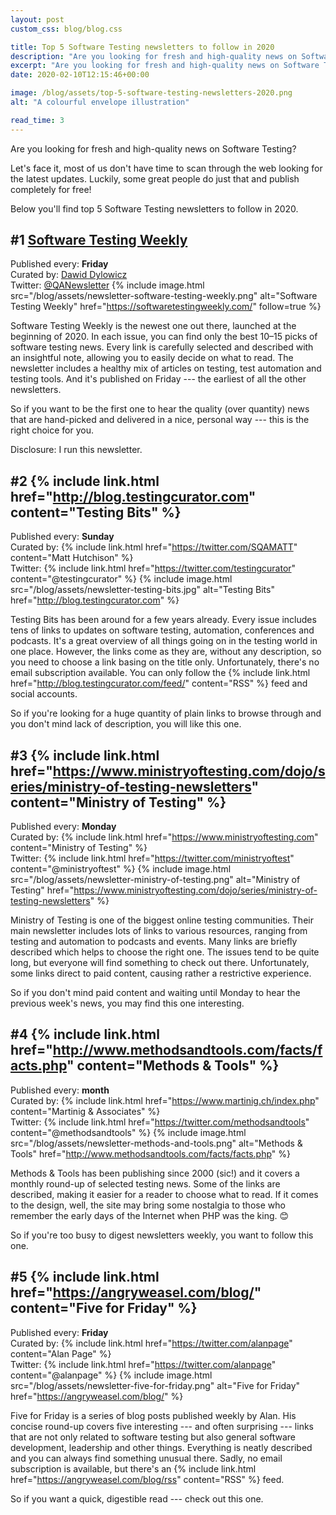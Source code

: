 ```yaml
---
layout: post
custom_css: blog/blog.css

title: Top 5 Software Testing newsletters to follow in 2020
description: "Are you looking for fresh and high-quality news on Software Testing? Here you'll find top 5 Software Testing newsletters to follow in 2020."
excerpt: "Are you looking for fresh and high-quality news on Software Testing? Here you'll find top 5 Software Testing newsletters to follow in 2020."
date: 2020-02-10T12:15:46+00:00

image: /blog/assets/top-5-software-testing-newsletters-2020.png
alt: "A colourful envelope illustration"

read_time: 3
---
```


Are you looking for fresh and high-quality news on Software Testing?

Let's face it, most of us don't have time to scan through the web looking for the latest updates. Luckily, some great people do just that and publish completely for free!

Below you'll find top 5 Software Testing newsletters to follow in 2020.

## #1 [Software Testing Weekly](https://softwaretestingweekly.com/)
Published every: **Friday**  
Curated by: [Dawid Dylowicz](https://twitter.com/ddylowicz)  
Twitter: [@QANewsletter](https://twitter.com/QANewsletter)
{% include image.html src="/blog/assets/newsletter-software-testing-weekly.png" alt="Software Testing Weekly" href="https://softwaretestingweekly.com/" follow=true %}

Software Testing Weekly is the newest one out there, launched at the beginning of 2020. In each issue, you can find only the best 10–15 picks of software testing news. Every link is carefully selected and described with an insightful note, allowing you to easily decide on what to read. The newsletter includes a healthy mix of articles on testing, test automation and testing tools. And it's published on Friday --- the earliest of all the other newsletters.

So if you want to be the first one to hear the quality (over quantity) news that are hand-picked and delivered in a nice, personal way --- this is the right choice for you.

<span class="smallest light-gray">Disclosure: I run this newsletter.</span>

## #2 {% include link.html href="http://blog.testingcurator.com" content="Testing Bits" %}
Published every: **Sunday**  
Curated by: {% include link.html href="https://twitter.com/SQAMATT" content="Matt Hutchison" %}<br>Twitter: {% include link.html href="https://twitter.com/testingcurator" content="@testingcurator" %}
{% include image.html src="/blog/assets/newsletter-testing-bits.jpg" alt="Testing Bits" href="http://blog.testingcurator.com" %}

Testing Bits has been around for a few years already. Every issue includes tens of links to updates on software testing, automation, conferences and podcasts. It's a great overview of all things going on in the testing world in one place. However, the links come as they are, without any description, so you need to choose a link basing on the title only. Unfortunately, there's no email subscription available. You can only follow the {% include link.html href="http://blog.testingcurator.com/feed/" content="RSS" %} feed and social accounts.

So if you're looking for a huge quantity of plain links to browse through and you don't mind lack of description, you will like this one.

## #3 {% include link.html href="https://www.ministryoftesting.com/dojo/series/ministry-of-testing-newsletters" content="Ministry of Testing" %}
Published every: **Monday**  
Curated by: {% include link.html href="https://www.ministryoftesting.com" content="Ministry of Testing" %}<br>Twitter: {% include link.html href="https://twitter.com/ministryoftest" content="@ministryoftest" %}
{% include image.html src="/blog/assets/newsletter-ministry-of-testing.png" alt="Ministry of Testing" href="https://www.ministryoftesting.com/dojo/series/ministry-of-testing-newsletters" %}

Ministry of Testing is one of the biggest online testing communities. Their main newsletter includes lots of links to various resources, ranging from testing and automation to podcasts and events. Many links are briefly described which helps to choose the right one. The issues tend to be quite long, but everyone will find something to check out there. Unfortunately, some links direct to paid content, causing rather a restrictive experience.

So if you don't mind paid content and waiting until Monday to hear the previous week's news, you may find this one interesting.

## #4 {% include link.html href="http://www.methodsandtools.com/facts/facts.php" content="Methods & Tools" %}
Published every: **month**  
Curated by: {% include link.html href="https://www.martinig.ch/index.php" content="Martinig & Associates" %}<br>Twitter: {% include link.html href="https://twitter.com/methodsandtools" content="@methodsandtools" %}
{% include image.html src="/blog/assets/newsletter-methods-and-tools.png" alt="Methods & Tools" href="http://www.methodsandtools.com/facts/facts.php" %}

Methods & Tools has been publishing since 2000 (sic!) and it covers a monthly round-up of selected testing news. Some of the links are described, making it easier for a reader to choose what to read. If it comes to the design, well, the site may bring some nostalgia to those who remember the early days of the Internet when PHP was the king. 😊

So if you're too busy to digest newsletters weekly, you want to follow this one.

## #5 {% include link.html href="https://angryweasel.com/blog/" content="Five for Friday" %}
Published every: **Friday**  
Curated by: {% include link.html href="https://twitter.com/alanpage" content="Alan Page" %}<br>Twitter: {% include link.html href="https://twitter.com/alanpage" content="@alanpage" %}
{% include image.html src="/blog/assets/newsletter-five-for-friday.png" alt="Five for Friday" href="https://angryweasel.com/blog/" %}

Five for Friday is a series of blog posts published weekly by Alan. His concise round-up covers five interesting --- and often surprising --- links that are not only related to software testing but also general software development, leadership and other things. Everything is neatly described and you can always find something unusual there. Sadly, no email subscription is available, but there's an {% include link.html href="https://angryweasel.com/blog/rss" content="RSS" %} feed.

So if you want a quick, digestible read --- check out this one.
